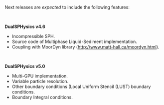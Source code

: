 Next releases are _expected_ to include the following features:

<br>
 
**DualSPHysics v4.6**
* Incompressible SPH.
* Source code of Multiphase Liquid-Sediment implementation.
* Coupling with MoorDyn library (http://www.matt-hall.ca/moordyn.html).

<br>
 
**DualSPHysics v5.0**
* Multi-GPU implementation.
* Variable particle resolution.
* Other boundary conditions (Local Uniform Stencil (LUST) boundary conditions.
* Boundary Integral conditions.
